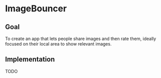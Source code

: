 # ImageBouncer

## Goal

To create an app that lets people share images and then rate them, ideally focused on their local area to show relevant images.

## Implementation

TODO



